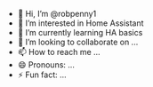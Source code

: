 - 👋 Hi, I’m @robpenny1
- 👀 I’m interested in Home Assistant
- 🌱 I’m currently learning HA basics
- 💞️ I’m looking to collaborate on ...
- 📫 How to reach me ...
- 😄 Pronouns: ...
- ⚡ Fun fact: ...

<!---
robpenny1/robpenny1 is a ✨ special ✨ repository because its `README.md` (this file) appears on your GitHub profile.
You can click the Preview link to take a look at your changes.
--->

